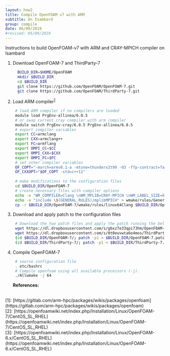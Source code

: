 ```yaml
---
layout: how2
title: Compile OpenFOAM v7 with ARM
subtitle: On Isambard
group: compile
date: 06/09/2019
#revised: 05/09/2019
---
```


Instructions to build OpenFOAM-v7 with ARM and CRAY-MPICH compiler on Isambard
<br>
1. Download OpenFOAM-7 and ThirdParty-7
   ```sh
     BUILD_DIR=$HOME/OpenFOAM
     mkdir $BUILD_DIR
     cd $BUILD_DIR
     git clone https://github.com/OpenFOAM/OpenFOAM-7.git
     git clone https://github.com/OpenFOAM/ThirdParty-7.git
   ```
   &#13;
2. Load ARM compiler<sup>[1](#1)</sup>
   ```sh
    # load ARM compiler if no compilers are loaded
    module load PrgEnv-allinea/6.0.5
    # or swap current cray compiler with arm compiler
    module switch PrgEnv-cray/6.0.5 PrgEnv-allinea/6.0.5
    # export compiler variables
    export CC=armclang
    export CXX=armclang++
    export FC=armflang
    export OMPI_CC=$CC
    export OMPI_CXX=$CXX
    export OMPI_FC=$FC
    # set other compiler variables 
    OF_COPT="-march=armv8.1-a -mtune=thunderx2t99 -O3 -ffp-contract=fast"
    OF_CXXOPT="$OF_COPT -std=c++11"
    
    # make modifications to the configuration files
    cd $BUILD_DIR/OpenFOAM-7
    # create necessary files with compiler options
    echo -e "WM_COMPILER=Clang \nWM_MPLIB=CRAY-MPICH \nWM_LABEL_SIZE=64" > $BUILD_DIR/OpenFOAM-7/etc/prefs.sh
    echo -e "include \$(GENERAL_RULES)/mplibMPICH" > wmake/rules/General/mplibCRAY-MPICH
    cp -r $BUILD_DIR/OpenFOAM-7/wmake/rules/linux64Clang $BUILD_DIR/OpenFOAM-7/wmake/rules/linuxAArch64Clang
   ```
   &#13;
3. Download and apply patch to the configuration files
   ```sh
    # Download the two patch files and apply the patch running the below commands
    wget https://dl.dropboxusercontent.com/s/gbxz7e33qpi73hm/OpenFOAM-7.patch -P $BUILD_DIR
    wget https://dl.dropboxusercontent.com/s/0t0euvwta6o4mos/ThirdParty-7.patch -P $BUILD_DIR
    (cd $BUILD_DIR/OpenFOAM-7/; patch -p1 < $BUILD_DIR/OpenFOAM-7.patch)
    (cd $BUILD_DIR/ThirdParty-7/; patch -p1 < $BUILD_DIR/ThirdParty-7.patch)
   ```
   &#13;
4. Compile OpenFOAM-7
   ```sh
    # source configuration file
    . etc/bashrc
    # Compile openfoam using all available processors (-j).
    ./Allwmake -j 64
   ```
   &#13;
**References:**
<br>
<a id="1"></a>[1]: [https://gitlab.com/arm-hpc/packages/wikis/packages/openfoam](https://gitlab.com/arm-hpc/packages/wikis/packages/openfoam)
<br>
<a id="3"></a>[2]: [https://openfoamwiki.net/index.php/Installation/Linux/OpenFOAM-7/CentOS_SL_RHEL](https://openfoamwiki.net/index.php/Installation/Linux/OpenFOAM-7/CentOS_SL_RHEL)
<br>
<a id="3"></a>[3]: [https://openfoamwiki.net/index.php/Installation/Linux/OpenFOAM-6.x/CentOS_SL_RHEL](https://openfoamwiki.net/index.php/Installation/Linux/OpenFOAM-6.x/CentOS_SL_RHEL)


